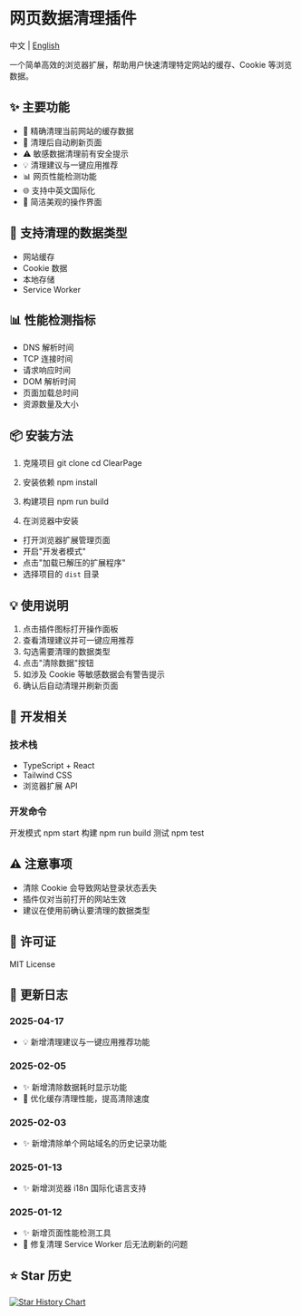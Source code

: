 # 网页数据清理插件

中文 | [English](./README_EN.md)

一个简单高效的浏览器扩展，帮助用户快速清理特定网站的缓存、Cookie 等浏览数据。

## ✨ 主要功能

- 🎯 精确清理当前网站的缓存数据
- 🔄 清理后自动刷新页面
- ⚠️ 敏感数据清理前有安全提示
- 💡 清理建议与一键应用推荐
- 📊 网页性能检测功能
- 🌐 支持中英文国际化
- 🎨 简洁美观的操作界面

## 🔧 支持清理的数据类型

- 网站缓存
- Cookie 数据
- 本地存储
- Service Worker

## 📊 性能检测指标

- DNS 解析时间
- TCP 连接时间
- 请求响应时间
- DOM 解析时间
- 页面加载总时间
- 资源数量及大小

## 📦 安装方法

1. 克隆项目
   git clone
   cd ClearPage

2. 安装依赖
   npm install
3. 构建项目
   npm run build

4. 在浏览器中安装

- 打开浏览器扩展管理页面
- 开启"开发者模式"
- 点击"加载已解压的扩展程序"
- 选择项目的 `dist` 目录

## 💡 使用说明

1. 点击插件图标打开操作面板
2. 查看清理建议并可一键应用推荐
3. 勾选需要清理的数据类型
4. 点击"清除数据"按钮
5. 如涉及 Cookie 等敏感数据会有警告提示
6. 确认后自动清理并刷新页面

## 🔨 开发相关

### 技术栈

- TypeScript + React
- Tailwind CSS
- 浏览器扩展 API

### 开发命令

开发模式
npm start
构建
npm run build
测试
npm test

## ⚠️ 注意事项

- 清除 Cookie 会导致网站登录状态丢失
- 插件仅对当前打开的网站生效
- 建议在使用前确认要清理的数据类型

## 📝 许可证

MIT License

## 📅 更新日志

### 2025-04-17

- 💡 新增清理建议与一键应用推荐功能

### 2025-02-05

- ✨ 新增清除数据耗时显示功能
- 🚀 优化缓存清理性能，提高清除速度

### 2025-02-03

- ✨ 新增清除单个网站域名的历史记录功能

### 2025-01-13

- ✨ 新增浏览器 i18n 国际化语言支持

### 2025-01-12

- ✨ 新增页面性能检测工具
- 🐛 修复清理 Service Worker 后无法刷新的问题

## ⭐ Star 历史

[![Star History Chart](https://api.star-history.com/svg?repos=yangyuan-zhen/ClearPage&type=Date)](https://star-history.com/#yangyuan-zhen/ClearPage&Date)
